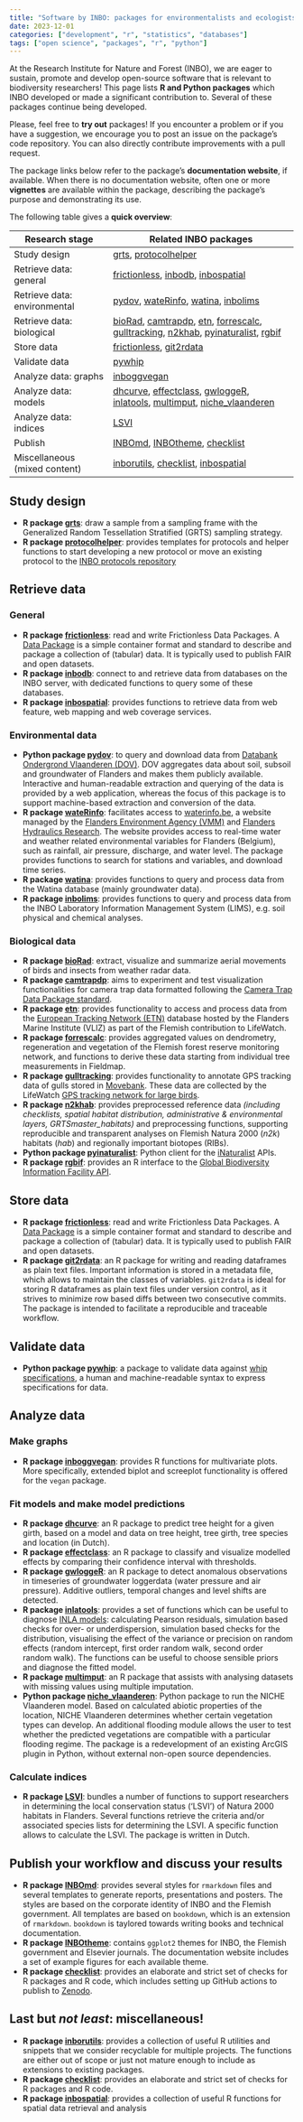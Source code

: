 ```yaml
---
title: "Software by INBO: packages for environmentalists and ecologists!"
date: 2023-12-01
categories: ["development", "r", "statistics", "databases"]
tags: ["open science", "packages", "r", "python"]
---
```


At the Research Institute for Nature and Forest (INBO), we are eager to sustain, promote and develop open-source software that is relevant to biodiversity researchers! This page lists **R and Python packages** which INBO developed or made a significant contribution to. Several of these packages continue being developed.

Please, feel free to **try out** packages! If you encounter a problem or if you have a suggestion, we encourage you to post an issue on the package’s code repository. You can also directly contribute improvements with a pull request.

The package links below refer to the package’s **documentation website**, if available. When there is no documentation website, often one or more **vignettes** are available within the package, describing the package’s purpose and demonstrating its use.

[bioRad]: https://adokter.github.io/bioRad/
[camtrapdp]: https://inbo.github.io/camtrapdp/
[checklist]: https://inbo.github.io/checklist/
[dhcurve]: https://inbo.github.io/dhcurve/
[effectclass]: https://effectclass.netlify.app/
[etn]: https://inbo.github.io/etn/
[forrescalc]: https://inbo.github.io/forrescalc/
[frictionless]: https://frictionlessdata.github.io/frictionless-r/
[git2rdata]: https://ropensci.github.io/git2rdata/
[grts]: https://github.com/ThierryO/grts
[gulltracking]: https://inbo.github.io/gulltracking/
[gwloggeR]: https://dov-vlaanderen.github.io/groundwater-logger-validation/gwloggeR/docs/articles/gwloggeR.html
[inbodb]: https://inbo.github.io/inbodb/
[inboggvegan]: https://github.com/inbo/inboggvegan
[inbolims]: https://github.com/inbo/inbolims
[INBOmd]: https://inbomd.netlify.app/articles/introduction.html
[inborutils]: https://inbo.github.io/inborutils/
[inbospatial]: https://inbo.github.io/inbospatial/
[INBOtheme]: https://inbo.github.io/INBOtheme/
[inlatools]: https://inlatools.netlify.app/
[LSVI]: https://inbo.github.io/LSVI/
[multimput]: https://github.com/inbo/multimput
[n2khab]: https://inbo.github.io/n2khab/
[niche_vlaanderen]: https://inbo.github.io/niche_vlaanderen/
[protocolhelper]: https://inbo.github.io/protocolhelper/
[pydov]: https://pydov.readthedocs.io/
[pyinaturalist]: https://pyinaturalist.readthedocs.io/
[pywhip]: https://inbo.github.io/pywhip/
[rgbif]: https://docs.ropensci.org/rgbif/
[wateRinfo]: https://docs.ropensci.org/wateRinfo/
[watina]: https://inbo.github.io/watina/

The following table gives a **quick overview**:

Research stage | Related INBO packages
--- | ---
Study design | [grts][grts], [protocolhelper][protocolhelper]
Retrieve data: general | [frictionless][frictionless], [inbodb][inbodb], [inbospatial][inbospatial]
Retrieve data: environmental | [pydov][pydov], [wateRinfo][wateRinfo], [watina][watina], [inbolims][inbolims]
Retrieve data: biological | [bioRad][biorad], [camtrapdp][camtrapdp], [etn][etn], [forrescalc][forrescalc], [gulltracking][gulltracking],  [n2khab][n2khab], [pyinaturalist][pyinaturalist], [rgbif][rgbif]
Store data | [frictionless][frictionless], [git2rdata][git2rdata]
Validate data | [pywhip][pywhip]
Analyze data: graphs | [inboggvegan][inboggvegan]
Analyze data: models | [dhcurve][dhcurve], [effectclass][effectclass], [gwloggeR][gwloggeR], [inlatools][inlatools], [multimput][multimput], [niche_vlaanderen][niche_vlaanderen]
Analyze data: indices | [LSVI][LSVI]
Publish | [INBOmd][INBOmd], [INBOtheme][INBOtheme], [checklist][checklist]
Miscellaneous (mixed content) | [inborutils][inborutils], [checklist][checklist], [inbospatial][inbospatial]

## Study design 

- **R package [grts][grts]**: draw a sample from a sampling frame with the Generalized Random Tessellation Stratified (GRTS) sampling strategy.
- **R package [protocolhelper][protocolhelper]**: provides templates for protocols and helper functions to start developing a new protocol or move an existing protocol to the [INBO protocols repository](https://github.com/inbo/protocolsource)

## Retrieve data

### General

- **R package [frictionless][frictionless]**: read and write Frictionless Data Packages. A [Data Package](https://specs.frictionlessdata.io/data-package/) is a simple container format and standard to describe and package a collection of (tabular) data. It is typically used to publish FAIR and open datasets.
- **R package [inbodb][inbodb]**: connect to and retrieve data from databases on the INBO server, with dedicated functions to query some of these databases.
- **R package [inbospatial][inbospatial]**: provides functions to retrieve data from web feature, web mapping and web coverage services.

### Environmental data

- **Python package [pydov][pydov]**: to query and download data from [Databank Ondergrond Vlaanderen (DOV)](https://www.dov.vlaanderen.be/). DOV aggregates data about soil, subsoil and groundwater of Flanders and makes them publicly available. Interactive and human-readable extraction and querying of the data is provided by a web application, whereas the focus of this package is to support machine-based extraction and conversion of the data.
- **R package [wateRinfo][wateRinfo]**: facilitates access to [waterinfo.be](https://www.waterinfo.be/), a website managed by the [Flanders Environment Agency (VMM)](https://en.vmm.be/) and [Flanders Hydraulics Research](https://www.waterbouwkundiglaboratorium.be/). The website provides access to real-time water and weather related environmental variables for Flanders (Belgium), such as rainfall, air pressure, discharge, and water level. The package provides functions to search for stations and variables, and download time series.
- **R package [watina][watina]**: provides functions to query and process data from the Watina database (mainly groundwater data).
- **R package [inbolims][inbolims]**: provides functions to query and process data from the INBO Laboratory Information Management System (LIMS), e.g. soil physical and chemical analyses.

### Biological data

- **R package [bioRad][bioRad]**: extract, visualize and summarize aerial movements of birds and insects from weather radar data.
- **R package [camtrapdp][camtrapdp]**: aims to experiment and test visualization functionalities for camera trap data formatted following the [Camera Trap Data Package standard](https://github.com/tdwg/camtrap-dp).
- **R package [etn][etn]**: provides functionality to access and process data from the [European Tracking Network (ETN)](http://www.lifewatch.be/etn/) database hosted by the Flanders Marine Institute (VLIZ) as part of the Flemish contribution to LifeWatch.
- **R package [forrescalc][forrescalc]**: provides aggregated values on dendrometry, regeneration and vegetation of the Flemish forest reserve monitoring network, and functions to derive these data starting from individual tree measurements in Fieldmap.
- **R package [gulltracking][gulltracking]**: provides functionality to annotate GPS tracking data of gulls stored in [Movebank](https://www.movebank.org/). These data are collected by the LifeWatch [GPS tracking network for large birds](http://lifewatch.be/en/gps-tracking-network-large-birds).
- **R package [n2khab][n2khab]**: provides preprocessed reference data *(including checklists, spatial habitat distribution, administrative & environmental layers, GRTSmaster_habitats)* and preprocessing functions, supporting reproducible and transparent analyses on Flemish Natura 2000 (*n2k*) habitats (*hab*) and regionally important biotopes (RIBs).
- **Python package [pyinaturalist][pyinaturalist]**: Python client for the [iNaturalist](https://inaturalist.org) APIs.
- **R package [rgbif][rgbif]**: provides an R interface to the [Global Biodiversity Information Facility API](https://www.gbif.org/developer/summary).

## Store data

- **R package [frictionless][frictionless]**: read and write Frictionless Data Packages. A [Data Package](https://specs.frictionlessdata.io/data-package/) is a simple container format and standard to describe and package a collection of (tabular) data. It is typically used to publish FAIR and open datasets.
- **R package [git2rdata][git2rdata]**: an R package for writing and reading dataframes as plain text files. Important information is stored in a metadata file, which allows to maintain the classes of variables. `git2rdata` is ideal for storing R dataframes as plain text files under version control, as it strives to minimize row based diffs between two consecutive commits. The package is intended to facilitate a reproducible and traceable workflow.

## Validate data

- **Python package [pywhip][pywhip]**: a package to validate data against [whip specifications](https://github.com/inbo/whip), a human and machine-readable syntax to express specifications for data.

## Analyze data

### Make graphs

- **R package [inboggvegan][inboggvegan]**: provides R functions for multivariate plots. More specifically, extended biplot and screeplot functionality is offered for the `vegan` package.

### Fit models and make model predictions

- **R package [dhcurve][dhcurve]**: an R package to predict tree height for a given girth, based on a model and data on tree height, tree girth, tree species and location (in Dutch).
- **R package [effectclass][effectclass]**: an R package to classify and visualize modelled effects by comparing their confidence interval with thresholds.
- **R package [gwloggeR][gwloggeR]**: an R package to detect anomalous observations in timeseries of groundwater loggerdata (water pressure and air pressure). Additive outliers, temporal changes and level shifts are detected.
- **R package [inlatools][inlatools]**: provides a set of functions which can be useful to diagnose [INLA models](http://www.r-inla.org/): calculating Pearson residuals, simulation based checks for over- or underdispersion, simulation based checks for the distribution, visualising the effect of the variance or precision on random effects (random intercept, first order random walk, second order random walk). The functions can be useful to choose sensible priors and diagnose the fitted model.
- **R package [multimput][multimput]**: an R package that assists with analysing datasets with missing values using multiple imputation.
- **Python package [niche_vlaanderen][niche_vlaanderen]**: Python package to run the NICHE Vlaanderen model. Based on calculated abiotic properties of the location, NICHE Vlaanderen determines whether certain vegetation types can develop. An additional flooding module allows the user to test whether the predicted vegetations are compatible with a particular flooding regime. The package is a redevelopment of an existing ArcGIS plugin in Python, without external non-open source dependencies.

### Calculate indices

- **R package [LSVI][LSVI]**: bundles a number of functions to support researchers in determining the local conservation status (‘LSVI’) of Natura 2000 habitats in Flanders. Several functions retrieve the criteria and/or associated species lists for determining the LSVI. A specific function allows to calculate the LSVI. The package is written in Dutch.

## Publish your workflow and discuss your results

- **R package [INBOmd][INBOmd]**: provides several styles for `rmarkdown` files and several templates to generate reports, presentations and posters. The styles are based on the corporate identity of INBO and the Flemish government. All templates are based on `bookdown`, which is an extension of `rmarkdown`. `bookdown` is taylored towards writing books and technical documentation.
- **R package [INBOtheme][INBOtheme]**: contains `ggplot2` themes for INBO, the Flemish government and Elsevier journals. The documentation website includes a set of example figures for each available theme.
- **R package [checklist][checklist]**:  provides an elaborate and strict set of checks for R packages and R code, which includes setting up GitHub actions to publish to [Zenodo](https://zenodo.org/).

## Last but *not least*: miscellaneous!

- **R package [inborutils][inborutils]**: provides a collection of useful R utilities and snippets that we consider recyclable for multiple projects. The functions are either out of scope or just not mature enough to include as extensions to existing packages.
- **R package [checklist][checklist]**:  provides an elaborate and strict set of checks for R packages and R code.
- **R package [inbospatial][inbospatial]**: provides a collection of useful R functions for spatial data retrieval and analysis
